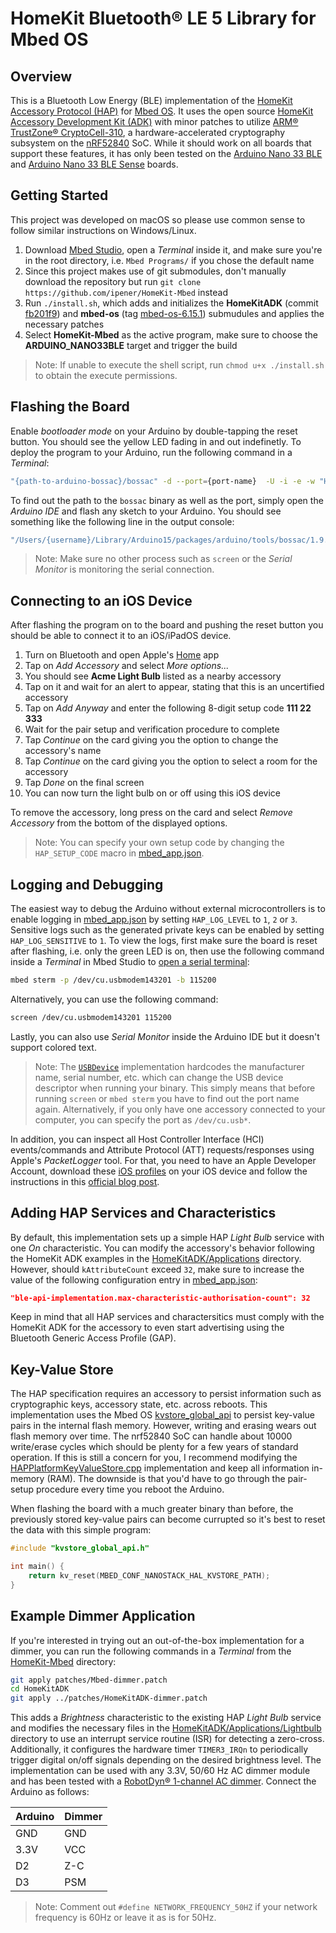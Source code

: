 # HomeKit Bluetooth® LE 5 Library for Mbed OS

## Overview
This is a Bluetooth Low Energy (BLE) implementation of the [HomeKit Accessory Protocol (HAP)](https://developer.apple.com/homekit/faq/) for [Mbed OS](https://github.com/ARMmbed/mbed-os). It uses the open source [HomeKit Accessory Development Kit (ADK)](https://github.com/apple/HomeKitADK) with minor patches to utilize [ARM® TrustZone® CryptoCell-310](https://infocenter.nordicsemi.com/index.jsp?topic=%2Fps_nrf9160%2Fcryptocell.html), a hardware-accelerated cryptography subsystem on the [nRF52840](https://www.nordicsemi.com/Products/nRF52840) SoC. While it should work on all boards that support these features, it has only been tested on the [Arduino Nano 33 BLE](https://docs.arduino.cc/hardware/nano-33-ble) and [Arduino Nano 33 BLE Sense](https://docs.arduino.cc/hardware/nano-33-ble-sense) boards.

## Getting Started
This project was developed on macOS so please use common sense to follow similar instructions on Windows/Linux.

1. Download [Mbed Studio](https://os.mbed.com/studio/), open a *Terminal* inside it, and make sure you're in the root directory, i.e. `Mbed Programs/` if you chose the default name
2. Since this project makes use of git submodules, don't manually download the repository but run `git clone https://github.com/ipener/HomeKit-Mbed` instead
3. Run `./install.sh`, which adds and initializes the **HomeKitADK** (commit [fb201f9](https://github.com/apple/HomeKitADK/commit/fb201f98f5fdc7fef6a455054f08b59cca5d1ec8)) and **mbed-os** (tag [mbed-os-6.15.1](https://github.com/ARMmbed/mbed-os/releases/tag/mbed-os-6.15.1)) submudules and applies the necessary patches
4. Select **HomeKit-Mbed** as the active program, make sure to choose the **ARDUINO_NANO33BLE** target and trigger the build

> Note: If unable to execute the shell script, run `chmod u+x ./install.sh` to obtain the execute permissions.

## Flashing the Board
Enable *bootloader mode* on your Arduino by double-tapping the reset button. You should see the yellow LED fading in and out indefinetly. To deploy the program to your Arduino, run the following command in a *Terminal*:
```sh
"{path-to-arduino-bossac}/bossac" -d --port={port-name}  -U -i -e -w "HomeKit-Mbed/BUILD/ARDUINO_NANO33BLE/ARMC6/HomeKit-Mbed.bin" -R
```
 To find out the path to the `bossac` binary as well as the port, simply open the *Arduino IDE* and flash any sketch to your Arduino. You should see something like the following line in the output console:
 ```sh
 "/Users/{username}/Library/Arduino15/packages/arduino/tools/bossac/1.9.1-arduino2/bossac" -d --port=cu.usbmodem143201  -U -i -e -w "{path-to-sketch-ino}.bin" -R
 ```
> Note: Make sure no other process such as `screen` or the *Serial Monitor* is monitoring the serial connection.

## Connecting to an iOS Device
After flashing the program on to the board and pushing the reset button you should be able to connect it to an iOS/iPadOS device.
1. Turn on Bluetooth and open Apple's [Home](https://apps.apple.com/us/app/home/id1110145103) app
2. Tap on *Add Accessory* and select *More options...*
3. You should see **Acme Light Bulb** listed as a nearby accessory
4. Tap on it and wait for an alert to appear, stating that this is an uncertified accessory
5. Tap on *Add Anyway* and enter the following 8-digit setup code **111 22 333**
6. Wait for the pair setup and verification procedure to complete
7. Tap *Continue* on the card giving you the option to change the accessory's name
8. Tap *Continue* on the card giving you the option to select a room for the accessory
9. Tap *Done* on the final screen
10. You can now turn the light bulb on or off using this iOS device

To remove the accessory, long press on the card and select *Remove Accessory* from the bottom of the displayed options.
> Note: You can specify your own setup code by changing the `HAP_SETUP_CODE` macro in [mbed_app.json](./mbed_app.json).

## Logging and Debugging
The easiest way to debug the Arduino without external microcontrollers is to enable logging in [mbed_app.json](./mbed_app.json) by setting `HAP_LOG_LEVEL` to `1`, `2` or `3`. Sensitive logs such as the generated private keys can be enabled by setting `HAP_LOG_SENSITIVE` to `1`.
To view the logs, first make sure the board is reset after flashing, i.e. only the green LED is on, then use the following command inside a *Terminal* in Mbed Studio to [open a serial terminal](https://os.mbed.com/docs/mbed-os/v6.15/program-setup/serial-communication.html#viewing-output-in-a-serial-terminal):
```sh
mbed sterm -p /dev/cu.usbmodem143201 -b 115200
```
Alternatively, you can use the following command:
```sh
screen /dev/cu.usbmodem143201 115200
```
Lastly, you can also use *Serial Monitor* inside the Arduino IDE but it doesn't support colored text.

> Note: The [`USBDevice`](https://github.com/ARMmbed/mbed-os/blob/48b1b8ec7801641498f9a4622398bf0dd9ce6f25/drivers/usb/source/USBDevice.cpp) implementation hardcodes the manufacturer name, serial number, etc. which can change the USB device descriptor when running your binary. This simply means that before running `screen` or `mbed sterm` you have to find out the port name again. Alternatively, if you only have one accessory connected to your computer, you can specify the port as `/dev/cu.usb*`.

In addition, you can inspect all Host Controller Interface (HCI) events/commands and Attribute Protocol (ATT) requests/responses using Apple's *PacketLogger* tool. For that, you need to have an Apple Developer Account, download these [iOS profiles](https://developer.apple.com/bug-reporting/profiles-and-logs/?name=bluetooth) on your iOS device and follow the instructions in this [official blog post](https://www.bluetooth.com/blog/a-new-way-to-debug-iosbluetooth-applications/).

## Adding HAP Services and Characteristics
By default, this implementation sets up a simple HAP *Light Bulb* service with one *On* characteristic. You can modify the accessory's behavior following the HomeKit ADK examples in the [HomeKitADK/Applications](https://github.com/apple/HomeKitADK/tree/master/Applications) directory. However, should `kAttributeCount` exceed `32`, make sure to increase the value of the following configuration entry in [mbed_app.json](./mbed_app.json):
```json
"ble-api-implementation.max-characteristic-authorisation-count": 32
```
Keep in mind that all HAP services and charactersitics must comply with the HomeKit ADK for the accessory to even start advertising using the Bluetooth Generic Access Profile (GAP).

## Key-Value Store
The HAP specification requires an accessory to persist information such as cryptographic keys, accessory state, etc. across reboots. This implementation uses the Mbed OS [kvstore_global_api](https://os.mbed.com/docs/mbed-os/v6.15/apis/static-global-api.html) to persist key-value pairs in the internal flash memory. However, writing and erasing wears out flash memory over time. The nrf52840 SoC can handle about 10000 write/erase cycles which should be plenty for a few years of standard operation. If this is still a concern for you, I recommend modifying the [HAPPlatformKeyValueStore.cpp](./HAPPlatformKeyValueStore.cpp) implementation and keep all information in-memory (RAM). The downside is that you'd have to go through the pair-setup procedure every time you reboot the Arduino.

When flashing the board with a much greater binary than before, the previously stored key-value pairs can become currupted so it's best to reset the data with this simple program:
```c
#include "kvstore_global_api.h"

int main() {
    return kv_reset(MBED_CONF_NANOSTACK_HAL_KVSTORE_PATH);
}
```

## Example Dimmer Application
If you're interested in trying out an out-of-the-box implementation for a dimmer, you can run the following commands in a *Terminal* from the [HomeKit-Mbed](./) directory:
```sh
git apply patches/Mbed-dimmer.patch
cd HomeKitADK
git apply ../patches/HomeKitADK-dimmer.patch
```
This adds a *Brightness* characteristic to the existing HAP *Light Bulb* service and modifies the necessary files in the [HomeKitADK/Applications/Lightbulb](./HomeKitADK/Applications/Lightbulb) directory to use an interrupt service routine (ISR) for detecting a zero-cross. Additionally, it configures the hardware timer `TIMER3_IRQn` to periodically trigger digital on/off signals depending on the desired brightness level. The implementation can be used with any 3.3V, 50/60 Hz AC dimmer module and has been tested with a [RobotDyn® 1-channel AC dimmer](https://robotdyn.com/ac-light-dimmer-module-1-channel-3-3v-5v-logic-ac-50-60hz-220v-110v.html). Connect the Arduino as follows:

| Arduino | Dimmer |
|---|---|
| GND | GND |
| 3.3V | VCC |
| D2 | Z-C |
| D3 | PSM |

> Note: Comment out `#define NETWORK_FREQUENCY_50HZ` if your network frequency is 60Hz or leave it as is for 50Hz.
